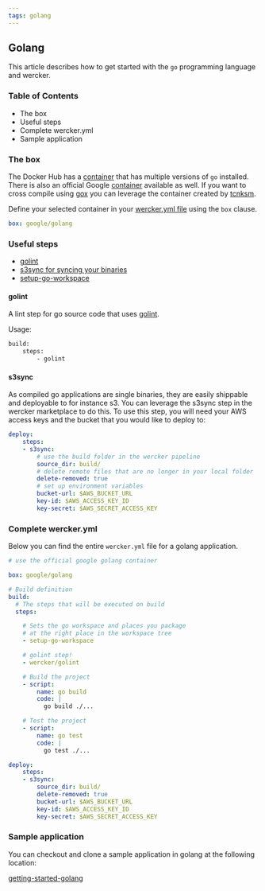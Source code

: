 ```yaml
---
tags: golang
---
```


## Golang

This article describes how to get started with the `go` programming
language and wercker.

### Table of Contents

* The box
* Useful steps
* Complete wercker.yml
* Sample application

### The box

The Docker Hub has a
[container](https://registry.hub.docker.com/_/golang/) that has multiple versions of `go`
installed. There is also an official Google
[container](https://registry.hub.docker.com/u/google/golang/) available
as well. If you want to cross compile using
[gox](https://github.com/mitchellh/gox) you can leverage the container created by
[tcnksm](https://registry.hub.docker.com/u/tcnksm/gox/).

Define your selected container in your [wercker.yml
file](/learn/wercker-yml/01_introduction.html) using the `box` clause.

```yaml
box: google/golang
```

### Useful steps

* [golint](https://app.wercker.com/#applications/548b1cef6b3ba8733d6d4db3/tab/details)
* [s3sync for syncing your binaries](https://app.wercker.com/#applications/51c82a063179be4478002245/tab/details)
* [setup-go-workspace](https://app.wercker.com/#applications/51fa5e6ba4037f7171000f75/tab/details)

#### golint

A lint step for go source code that uses
[golint](https://github.com/golang/lint).

Usage:

```sh
build:
    steps:
        - golint
```

#### s3sync

As compiled go applications are single binaries, they are easily
shippable and deployable to for instance s3. You can leverage the
s3sync step in the wercker marketplace to do this. To use this step,
you will need your AWS access keys and the bucket that you would like to deploy to:

```yaml
deploy:
    steps:
    - s3sync:
        # use the build folder in the wercker pipeline
        source_dir: build/
        # delete remote files that are no longer in your local folder
        delete-removed: true
        # set up environment variables
        bucket-url: $AWS_BUCKET_URL
        key-id: $AWS_ACCESS_KEY_ID
        key-secret: $AWS_SECRET_ACCESS_KEY
```

### Complete wercker.yml

Below you can find the entire `wercker.yml` file for a golang application.

```yaml
# use the official google golang container

box: google/golang

# Build definition
build:
  # The steps that will be executed on build
  steps:

    # Sets the go workspace and places you package
    # at the right place in the workspace tree
    - setup-go-workspace

    # golint step!
    - wercker/golint

    # Build the project
    - script:
        name: go build
        code: |
          go build ./...

    # Test the project
    - script:
        name: go test
        code: |
          go test ./...

deploy:
    steps:
    - s3sync:
        source_dir: build/
        delete-removed: true
        bucket-url: $AWS_BUCKET_URL
        key-id: $AWS_ACCESS_KEY_ID
        key-secret: $AWS_SECRET_ACCESS_KEY
```

### Sample application

You can checkout and clone a sample application in golang at the
following location:

[getting-started-golang](http://github.com/wercker/gettingstarted-golang)
